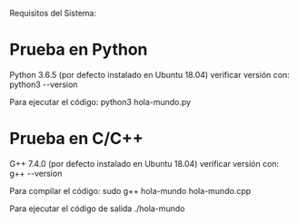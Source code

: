 Requisitos del Sistema:

# Prueba en Python
Python 3.6.5 (por defecto instalado en Ubuntu 18.04)
verificar versión con:
  python3 --version
  
Para ejecutar el código:
  python3 hola-mundo.py
  

# Prueba en C/C++
G++ 7.4.0 (por defecto instalado en Ubuntu 18.04)
verificar versión con:
  g++ --version

Para compilar el código:
  sudo g++ hola-mundo hola-mundo.cpp

Para ejecutar el código de salida
  ./hola-mundo
